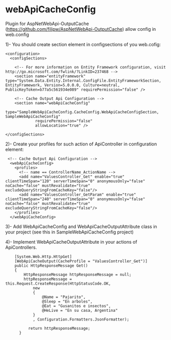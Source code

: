 webApiCacheConfig
=================

Plugin for AspNetWebApi-OutputCache (https://github.com/filipw/AspNetWebApi-OutputCache) allow config in web.config

1)- You should create section element in configsections of you web.cofig:

    <configuration>
      <configSections>
      
        <!-- For more information on Entity Framework configuration, visit http://go.microsoft.com/fwlink/?LinkID=237468 -->
        <section name="entityFramework" type="System.Data.Entity.Internal.ConfigFile.EntityFrameworkSection, EntityFramework, Version=5.0.0.0, Culture=neutral, PublicKeyToken=b77a5c561934e089" requirePermission="false" />
        
        <!-- Cache Output Api Configuration -->
        <section name="webApiCacheConfig"
                 type="SampleWebApiCacheConfig.CacheConfig.WebApiCacheConfigSection, SampleWebApiCacheConfig"
                 requirePermission="false"
                 allowLocation="true" />    
        
    </configSections>

2)- Create your profiles for such action of ApiController in configuration element:

     <!-- Cache Output Api Configuration -->
      <webApiCacheConfig>
        <profiles>
          <!-- name == ControllerName_ActionName -->
          <add name="ValuesController_Get" enable="true" clientTimeSpan="120" serverTimeSpan="0" anonymousOnly="false" noCache="false" mustRevalidate="true" excludeQueryStringFromCacheKey="false"/>
          <add name="ValuesController_GetParam" enable="true" clientTimeSpan="240" serverTimeSpan="0" anonymousOnly="false" noCache="false" mustRevalidate="true" excludeQueryStringFromCacheKey="false"/>    
        </profiles>
      </webApiCacheConfig>
  

3)- Add WebApiCacheConfig and WebApiCacheOutputAttribute class in your project 
    (see this in SampleWebApiCacheConfig project)
    

4)- Implement WebApiCacheOutputAttribute in your actions of ApiControllers.

        [System.Web.Http.HttpGet]
        [WebApiCacheOutput(CacheProfile = "ValuesController_Get")]
        public HttpResponseMessage Get()
        {            
            HttpResponseMessage httpResponseMessage = null;
            httpResponseMessage = this.Request.CreateResponse(HttpStatusCode.OK,
                new
                {
                    @Name = "Pajarito",
                    @Sleep = "En arboles",
                    @Eat = "Gusanitos e insectos",
                    @HeLive = "En su casa, Argentina"
                }
                , Configuration.Formatters.JsonFormatter);
        
              return httpResponseMessage;
          }
      
    

